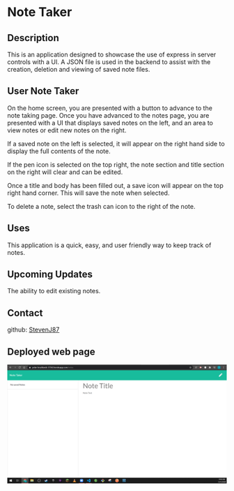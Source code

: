 # Note Taker

## Description

This is an application designed to showcase the use of express in server controls with a UI. A JSON file is used in the backend to assist with the creation, deletion and viewing of saved note files.

## User Note Taker
On the home screen, you are presented with a button to advance to the note taking page.
Once you have advanced to the notes page, you are presented with a UI that displays saved notes on the left, and an area to view notes or edit new notes on the right.

If a saved note on the left is selected, it will appear on the right hand side to display the full contents of the note.

If the pen icon is selected on the top right, the note section and title section on the right will clear and can be edited.

Once a title and body has been filled out, a save icon will appear on the top right hand corner. This will save the note when selected.

To delete a note, select the trash can icon to the right of the note.

## Uses

This application is a quick, easy, and user friendly way to keep track of notes.

## Upcoming Updates

The ability to edit existing notes.

## Contact
github: [StevenJ87](https://github.com/StevenJ87)

## Deployed web page
<img src="Images\Deployed_Page_Screenshot.PNG" width="650">